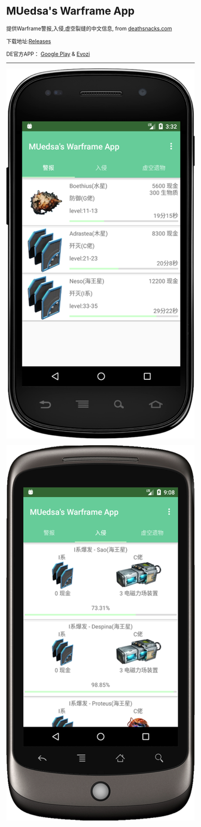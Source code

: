# MUedsa's Warframe App
提供Warframe警报,入侵,虚空裂缝的中文信息, from [deathsnacks.com](https://deathsnacks.com/wf)

下载地址:[Releases](https://github.com/MUedsa/WarframeApp/releases) 

DE官方APP： [Google Play](https://play.google.com/store/apps/details?id=com.digitalextremes.warframenexus) & [Evozi](https://apps.evozi.com/apk-downloader/?id=com.digitalextremes.warframenexus)

--------

![截图](https://raw.githubusercontent.com/MUedsa/WarframeApp/master/app/src/main/assets/image/temp/device-2017-10-17-113323.png)

![截图](https://raw.githubusercontent.com/MUedsa/WarframeApp/master/app/src/main/assets/image/temp/device-2017-10-17-170822.png)